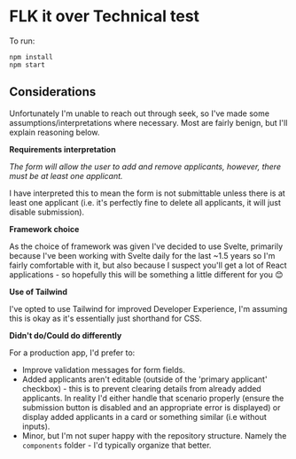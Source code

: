 # FLK it over Technical test

To run:

```
npm install
npm start
```

## Considerations

Unfortunately I'm unable to reach out through seek, so I've made some assumptions/interpretations where necessary. Most are fairly benign, but I'll explain reasoning below.

**Requirements interpretation**

_The form will allow the user to add and remove applicants, however, there must be at least one applicant._

I have interpreted this to mean the form is not submittable unless there is at least one applicant (i.e. it's perfectly fine to delete all applicants, it will just disable submission).

**Framework choice**

As the choice of framework was given I've decided to use Svelte, primarily because I've been working with Svelte daily for the last ~1.5 years so I'm fairly comfortable with it, but also because I suspect you'll get a lot of React applications - so hopefully this will be something a little different for you 😊

**Use of Tailwind**

I've opted to use Tailwind for improved Developer Experience, I'm assuming this is okay as it's essentially just shorthand for CSS.

**Didn't do/Could do differently**

For a production app, I'd prefer to:

- Improve validation messages for form fields.
- Added applicants aren't editable (outside of the 'primary applicant' checkbox) - this is to prevent clearing details from already added applicants. In reality I'd either handle that scenario properly (ensure the submission button is disabled and an appropriate error is displayed) or display added applicants in a card or something similar (i.e without inputs).
- Minor, but I'm not super happy with the repository structure. Namely the `components` folder - I'd typically organize that better.
